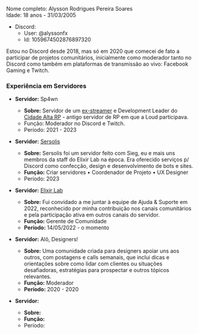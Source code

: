Nome completo: Alysson Rodrigues Pereira Soares
<br>Idade: 18 anos - 31/03/2005
- Discord:
  - User: @alyssonfx
  - Id: 1059674502876897320

Estou no Discord desde 2018, mas só em 2020 que comecei de fato a participar de projetos comunitários, inicialmente como moderador tanto no Discord como também em plataformas de transmissão ao vivo: Facebook Gaming e Twitch.

### Experiência em Servidores
- **Servidor:** Sp4wn
  - **Sobre:** Servidor de um [ex-streamer](https://tiktok.com/@thsp4wn) e Development Leader do [Cidade Alta RP](https://cidadealtarp.com) - antigo servidor de RP em que a Loud participava.
  - Função: Moderador no Discord e Twitch.
  - Período: 2021 - 2023

- **Servidor:** [Sersolis](https://sersolis.netlify.app)
  - **Sobre:** Sersolis foi um servidor feito com Sieg, eu e mais uns membros da staff do Elixir Lab na época. Era oferecido serviços p/ Discord como confecção, design e desenvolvimento de bots e sites.
  - **Função:** Criar servidores • Coordenador de Projeto • UX Designer
  - Período: 2023

- **Servidor:** [Elixir Lab](discord.gg/elixirlab)
  - **Sobre:** Fui convidado a me juntar à equipe de Ajuda & Suporte em 2022, reconhecido por minha contribuição nos canais comunitários e pela participação ativa em outros canais do servidor.
  - **Função:** Gerente de Comunidade
  - **Período:** 14/05/2022 - o momento
 
- **Servidor:** Alô, Designers!
  - **Sobre:** Uma comunidade criada para designers apoiar uns aos outros, com postagens e calls semanais, que inclui dicas e orientações sobre como lidar com clientes ou situações desafiadoras, estratégias para prospectar e outros tópicos relevantes.
  - **Função:** Moderador
  - **Período:** 2020 - 2020

- **Servidor:** 
  - **Sobre:** 
  - **Função:** 
  - Período: 
